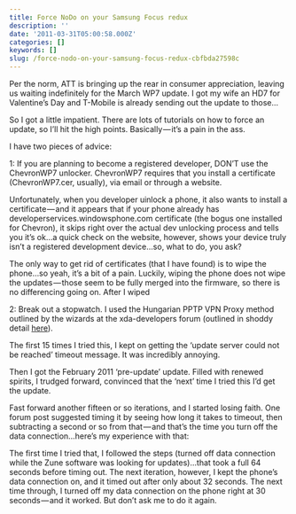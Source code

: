 ```yaml
---
title: Force NoDo on your Samsung Focus redux
description: ''
date: '2011-03-31T05:00:58.000Z'
categories: []
keywords: []
slug: /force-nodo-on-your-samsung-focus-redux-cbfbda27598c
---
```


Per the norm, ATT is bringing up the rear in consumer appreciation, leaving us waiting indefinitely for the March WP7 update. I got my wife an HD7 for Valentine’s Day and T-Mobile is already sending out the update to those…

So I got a little impatient. There are lots of tutorials on how to force an update, so I’ll hit the high points. Basically — it’s a pain in the ass.

I have two pieces of advice:

1: If you are planning to become a registered developer, DON’T use the ChevronWP7 unlocker. ChevronWP7 requires that you install a certificate (ChevronWP7.cer, usually), via email or through a website.

Unfortunately, when you developer uinlock a phone, it also wants to install a certificate — and it appears that if your phone already has developerservices.windowsphone.com certificate (the bogus one installed for Chevron), it skips right over the actual dev unlocking process and tells you it’s ok…a quick check on the website, however, shows your device truly isn’t a registered development device…so, what to do, you ask?

The only way to get rid of certificates (that I have found) is to wipe the phone…so yeah, it’s a bit of a pain. Luckily, wiping the phone does not wipe the updates — those seem to be fully merged into the firmware, so there is no differencing going on. After I wiped

2: Break out a stopwatch. I used the Hungarian PPTP VPN Proxy method outlined by the wizards at the xda-developers forum (outlined in shoddy detail [here](http://jpd.ms/post/2011/03/30/Force-NoDo-on-your-Samsung-Focus.aspx)).

The first 15 times I tried this, I kept on getting the ‘update server could not be reached’ timeout message. It was incredibly annoying.

Then I got the February 2011 ‘pre-update’ update. Filled with renewed spirits, I trudged forward, convinced that the ‘next’ time I tried this I’d get the update.

Fast forward another fifteen or so iterations, and I started losing faith. One forum post suggested timing it by seeing how long it takes to timeout, then subtracting a second or so from that — and that’s the time you turn off the data connection…here’s my experience with that:

The first time I tried that, I followed the steps (turned off data connection while the Zune software was looking for updates)…that took a full 64 seconds before timing out. The next iteration, however, I kept the phone’s data connection on, and it timed out after only about 32 seconds. The next time through, I turned off my data connection on the phone right at 30 seconds — and it worked. But don’t ask me to do it again.